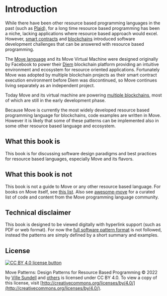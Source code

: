 # Introduction

While there have been other resource based programming languages in the past (such as [Plaid](http://www.cs.cmu.edu/~aldrich/plaid/)), for a long time resource based programming has been a niche, lacking applications where resource based approach would excel. However, [smart contracts](https://en.wikipedia.org/wiki/Smart_contract) and [blockchains](https://en.wikipedia.org/wiki/Blockchain) introduced software development challenges that can be answered with resource based programming.

The [Move language](https://github.com/move-language/move/) and its Move Virtual Machine were designed originally by Facebook to power their [Diem](https://en.wikipedia.org/wiki/Diem_(digital_currency)) blockchain platform providing an intuitive environment and ecosystem for resource oriented applications. Fortunately Move was adopted by multiple blockchain projects as their smart contract execution environment before Diem was discontinued, so Move continues living separately as an independent project.

Today Move and its virtual machine are powering [multiple blockchains](https://github.com/MystenLabs/awesome-move#move-powered-blockchains), most of which are still in the early development phase.

Because Move is currently the most widely developed resource based programming language for blockchains, code examples are written in Move. However it is likely that some of these patterns can be implemented also in some other resource based language and ecosystem.

## What this book is

This book is for discussing software design paradigms and best practices for resource based languages, especially Move and its flavors.

## What this book is not

This book is not a guide to Move or any other resource based language. For books on Move itself, see [this list](https://github.com/MystenLabs/awesome-move#books). Also see [awesome-move](https://github.com/MystenLabs/awesome-move) for a curated list of code and content from the Move programming language community.

## Technical disclaimer

This book is designed to be viewed digitally with hyperlink support (such as PDF or web format). For now the [full software pattern format](https://en.wikipedia.org/wiki/Software_design_pattern#Documentation) is not followed, instead the patterns are simply defined by a short summary and examples.

## License

[![CC BY 4.0 license button][cc-by-png]][cc-by]

Move Patterns: Design Patterns for Resource Based Programming © 2022 by [Ville Sundell](https://github.com/villesundell) and [others](https://github.com/villesundell/move-patterns/graphs/contributors) is licensed under CC BY 4.0. To view a copy of this license, visit [http://creativecommons.org/licenses/by/4.0/](http://creativecommons.org/licenses/by/4.0/).

[cc-by-png]: https://mirrors.creativecommons.org/presskit/buttons/88x31/svg/by.svg "CC BY 4.0 license button"
[cc-by]: https://creativecommons.org/licenses/by/4.0/ "Creative Commons Attribution 4.0 International License"